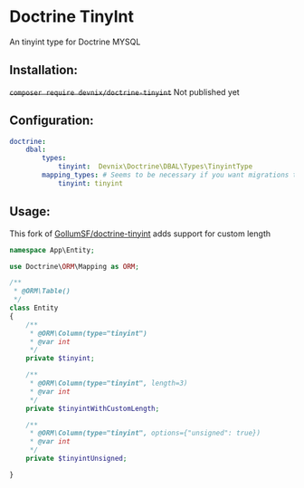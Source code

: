 # Doctrine TinyInt

An tinyint type for Doctrine MYSQL

## Installation:

~~```composer require devnix/doctrine-tinyint```~~ Not published yet

## Configuration:

```yaml
doctrine:
    dbal:
        types:
            tinyint:  Devnix\Doctrine\DBAL\Types\TinyintType
        mapping_types: # Seems to be necessary if you want migrations to work properly
            tinyint: tinyint
```

## Usage:

This fork of [GollumSF/doctrine-tinyint](https://github.com/GollumSF/doctrine-tinyint) adds support for custom length

```php
namespace App\Entity;

use Doctrine\ORM\Mapping as ORM;

/**
 * @ORM\Table()
 */
class Entity 
{	
    /**
     * @ORM\Column(type="tinyint")
     * @var int
     */
    private $tinyint;

    /**
     * @ORM\Column(type="tinyint", length=3)
     * @var int
     */
    private $tinyintWithCustomLength;

    /**
     * @ORM\Column(type="tinyint", options={"unsigned": true})
     * @var int
     */
    private $tinyintUnsigned;

}
```
